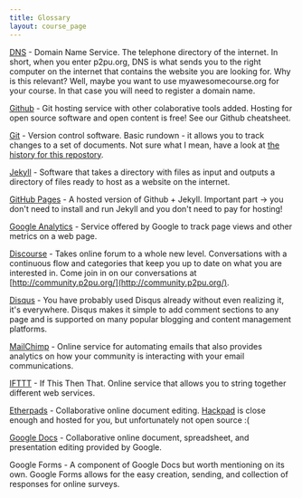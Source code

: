 ```yaml
---
title: Glossary
layout: course_page
---
```


[DNS](http://www.wikipedia.org/wiki/Domain_Name_System) - Domain Name Service. The telephone directory of the internet. In short, when you enter p2pu.org, DNS is what sends you to the right computer on the internet that contains the website you are looking for. Why is this relevant? Well, maybe you want to use myawesomecourse.org for your course. In that case you will need to register a domain name.

[Github](https://github.com) - Git hosting service with other colaborative tools added. Hosting for open source software and open content is free! See our Github cheatsheet.

[Git](http://git-scm.com) - Version control software. Basic rundown - it allows you to track changes to a set of documents. Not sure what I mean, have a look at [the history for this repostory](https://github.com/p2pu/jekyll-course-experiment/commits/gh-pages).

[Jekyll](http://jekyllrb.com) - Software that takes a directory with files as input and outputs a directory of files ready to host as a website on the internet.

[GitHub Pages](https://pages.github.com) - A hosted version of Github + Jekyll. Important part -> you don't need to install and run Jekyll and you don't need to pay for hosting!

[Google Analytics](http://www.google.com/analytics/) - Service offered by Google to track page views and other metrics on a web page.

[Discourse](http://www.discourse.org) - Takes online forum to a whole new level.  Conversations with a continuous flow and categories that keep you up to date on what you are interested in.  Come join in on our conversations at [http://community.p2pu.org/](http://community.p2pu.org/).

[Disqus](https://disqus.com) - You have probably used Disqus already without even realizing it, it's everywhere.  Disqus makes it simple to add comment sections to any page and is supported on many popular blogging and content management platforms.

[MailChimp](http://mailchimp.com) - Online service for automating emails that also provides analytics on how your community is interacting with your email communications.

[IFTTT](https://ifttt.com) - If This Then That. Online service that allows you to string together different web services.

[Etherpads](http://etherpad.org) - Collaborative online document editing. [Hackpad](https://hackpad.com) is close enough and hosted for you, but unfortunately not open source :(

[Google Docs](http://www.google.com/docs/about/) - Collaborative online document, spreadsheet, and presentation editing provided by Google.

Google Forms - A component of Google Docs but worth mentioning on its own.  Google Forms allows for the easy creation, sending, and collection of responses for online surveys.
